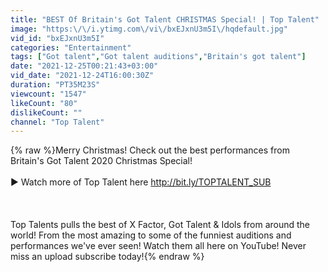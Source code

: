 ```yaml
---
title: "BEST Of Britain's Got Talent CHRISTMAS Special! | Top Talent"
image: "https:\/\/i.ytimg.com\/vi\/bxEJxnU3m5I\/hqdefault.jpg"
vid_id: "bxEJxnU3m5I"
categories: "Entertainment"
tags: ["Got talent","Got talent auditions","Britain's got talent"]
date: "2021-12-25T00:21:43+03:00"
vid_date: "2021-12-24T16:00:30Z"
duration: "PT35M23S"
viewcount: "1547"
likeCount: "80"
dislikeCount: ""
channel: "Top Talent"
---
```

{% raw %}Merry Christmas! Check out the best performances from Britain's Got Talent 2020 Christmas Special!<br /> <br />▶︎ Watch more of Top Talent here <a rel="nofollow" target="blank" href="http://bit.ly/TOPTALENT_SUB">http://bit.ly/TOPTALENT_SUB</a><br /><br /><br /><br />Top Talents pulls the best of X Factor, Got Talent &amp; Idols from around the world! From the most amazing to some of the funniest auditions and performances we've ever seen! Watch them all here on YouTube! Never miss an upload subscribe today!{% endraw %}
